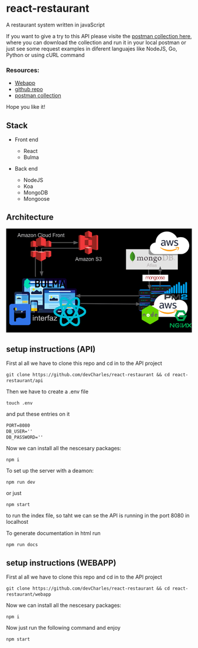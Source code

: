 # react-restaurant

A restaurant system written in javaScript 

If you want to give a try to this API please visite the [postman collection here](https://documenter.getpostman.com/view/1215959/RWguxHLk), where you can download the collection and run it in your local postman or just see some request examples in diferent languajes like NodeJS, Go, Python or using cURL command

### Resources:
- [Webapp](http://restaurant.devcharles.com)
- [github repo](https://github.com/devCharles/react-restaurant)
- [postman collection](https://documenter.getpostman.com/view/1215959/RWguxHLk)

Hope you like it!

## Stack

- Front end
    - React
    - Bulma

- Back end
    - NodeJS
    - Koa
    - MongoDB
    - Mongoose

##  Architecture

![Arquitectura](Arquitectura.png)

## setup instructions (API)
First al all we have to clone this repo and cd in to the API project
```
git clone https://github.com/devCharles/react-restaurant && cd react-restaurant/api
```

Then we have to create a .env file
```
touch .env
```

and put these entries on it
```
PORT=8080
DB_USER=''
DB_PASSWORD=''

```

Now we can install all the nescesary packages:
```
npm i
```

To set up the server with a deamon:
```
npm run dev
```

or just
```
npm start 
```
to run the index file, so taht we can se the API is running in the port 8080 in localhost

To generate documentation in html run
```
npm run docs
```

## setup instructions (WEBAPP)
First al all we have to clone this repo and cd in to the API project

```
git clone https://github.com/devCharles/react-restaurant && cd react-restaurant/webapp
```

Now we can install all the nescesary packages:
```
npm i
```

Now just run the following command and enjoy
```
npm start
```